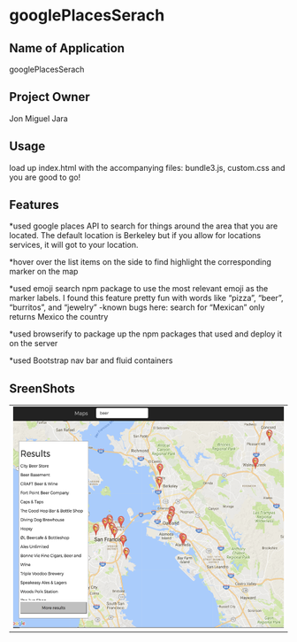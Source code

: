 # googlePlacesSerach




## Name of Application
googlePlacesSerach
## Project Owner
Jon Miguel Jara

## Usage
load up index.html with the accompanying files: bundle3.js, custom.css and you are good to go!


## Features

*used google places API to search for things around the area that you are located. The default location is Berkeley but if you allow for locations services, it will got to your location. 

*hover over the list items on the side to find highlight the corresponding marker on the map

*used emoji search npm package to use the most relevant emoji as the marker labels. I found this feature pretty fun with words like “pizza”, “beer”, “burritos”, and “jewelry”
    -known bugs here: search for “Mexican” only returns Mexico the country 

*used browserify to package up the npm packages that used and deploy it on the server

*used Bootstrap nav bar and fluid containers



## SreenShots

<table id="characterTable">

<tr>
<td id = "first"> <img src="img/screenie.png" alt="" height="400"/> </td>
</tr>
